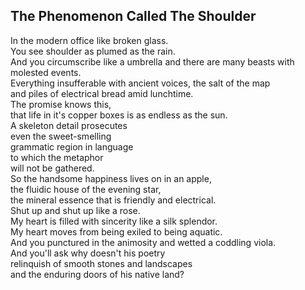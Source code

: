 The Phenomenon Called The Shoulder
----------------------------------
In the modern office like broken glass.  
You see shoulder as plumed as the rain.  
And you circumscribe like a umbrella and there are many beasts with molested events.  
Everything insufferable with ancient voices, the salt of the map  
and piles of electrical bread amid lunchtime.  
The promise knows this,  
that life in it's copper boxes is as endless as the sun.  
A skeleton detail prosecutes  
even the sweet-smelling  
grammatic region in language  
to which the metaphor  
will not be gathered.  
So the handsome happiness lives on in an apple,  
the fluidic house of the evening star,  
the mineral essence that is friendly and electrical.  
Shut up and shut up like a rose.  
My heart is filled with sincerity like a silk splendor.  
My heart moves from being exiled to being aquatic.  
And you punctured in the animosity and wetted a coddling viola.  
And you'll ask why doesn't his poetry  
relinquish of smooth stones and landscapes  
and the enduring doors of his native land?  
